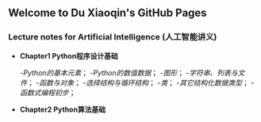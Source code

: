 ## Welcome to Du Xiaoqin's GitHub Pages

### Lecture notes for Artificial Intelligence (人工智能讲义)
- **Chapter1 Python程序设计基础**



   -_Python的基本元素_；
   -_Python的数值数据_；
   -_图形_；
   -_字符串、列表与文件_；
   -_函数与对象_；
   -_选择结构与循环结构_；
   -_类_；
   -_其它结构化数据类型_；
   -_函数式编程初步_；
   
- **Chapter2 Python算法基础**

